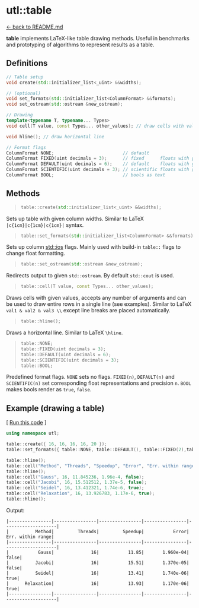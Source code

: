 # utl::table

[<- back to README.md](https://github.com/DmitriBogdanov/prototyping_utils/tree/master)

**table** implements LaTeX-like table drawing methods. Useful in benchmarks and prototyping of algorithms to represent results as a table.

## Definitions

```cpp
// Table setup
void create(std::initializer_list<_uint> &&widths);

// (optional)
void set_formats(std::initializer_list<ColumnFormat> &&formats);
void set_ostream(std::ostream &new_ostream);

// Drawing
template<typename T, typename... Types>
void cell(T value, const Types... other_values); // draw cells with values

void hline(); // draw horizontal line

// Format flags
ColumnFormat NONE;                          // default
ColumnFormat FIXED(uint decimals = 3);      // fixed      floats with given precision
ColumnFormat DEFAULT(uint decimals = 6);    // default    floats with given precision
ColumnFormat SCIENTIFIC(uint decimals = 3); // scientific floats with given precision
ColumnFormat BOOL;                          // bools as text
```

## Methods

> ```cpp
> table::create(std::initializer_list<_uint> &&widths);
> ```

Sets up table with given column widths. Similar to LaTeX `|c{1cm}|c{1cm}|c{1cm}|` syntax.

> ```cpp
> table::set_formats(std::initializer_list<ColumnFormat> &&formats);
> ```

Sets up column [std::ios](https://en.cppreference.com/w/cpp/io/ios_base/flags) flags. Mainly used with build-in `table::` flags to change float formatting.

> ```cpp
> table::set_ostream(std::ostream &new_ostream);
> ```

Redirects output to given `std::ostream`. By default `std::cout` is used.

> ```cpp
> table::cell(T value, const Types... other_values);
> ```

Draws cells with given values, accepts any number of arguments and can be used to draw entire rows in a single line (see examples). Similar to LaTeX `val1 & val2 & val3 \\` except line breaks are placed automatically.

> ```cpp
> table::hline();
> ```

Draws a horizontal line. Similar to LaTeX `\hline`.

> ```cpp
> table::NONE;
> table::FIXED(uint decimals = 3);
> table::DEFAULT(uint decimals = 6);
> table::SCIENTIFIC(uint decimals = 3);
> table::BOOL;
> ```

Predefined format flags. `NONE` sets no flags. `FIXED(n)`, `DEFAULT(n)` and `SCIENTIFIC(n)` set corresponding float representations and precision `n`. `BOOL` makes bools render as `true`, `false`.

## Example (drawing a table)

[ [Run this code](https://godbolt.org/#g:!((g:!((g:!((h:codeEditor,i:(filename:'1',fontScale:14,fontUsePx:'0',j:1,lang:c%2B%2B,selection:(endColumn:14,endLineNumber:18,positionColumn:14,positionLineNumber:18,selectionStartColumn:14,selectionStartLineNumber:18,startColumn:14,startLineNumber:18),source:'%23include+%3Chttps://raw.githubusercontent.com/DmitriBogdanov/prototyping_utils/master/include/proto_utils.hpp%3E%0A%0Aint+main()+%7B%0A++++using+namespace+utl%3B%0A%0A++++table::create(%7B+16,+16,+16,+16,+20+%7D)%3B%0A++++table::set_formats(%7B+table::NONE,+table::DEFAULT(),+table::FIXED(2),table::SCIENTIFIC(3),+table::BOOL+%7D)%3B%0A%0A++++table::hline()%3B%0A++++table::cell(%22Method%22,+%22Threads%22,+%22Speedup%22,+%22Error%22,+%22Err.+within+range%22)%3B%0A++++table::hline()%3B%0A++++table::cell(%22Gauss%22,+16,+11.845236,+1.96e-4,+false)%3B%0A++++table::cell(%22Jacobi%22,+16,+15.512512,+1.37e-5,+false)%3B%0A++++table::cell(%22Seidel%22,+16,+13.412321,+1.74e-6,+true)%3B%0A++++table::cell(%22Relaxation%22,+16,+13.926783,+1.17e-6,+true)%3B%0A++++table::hline()%3B%0A%0A++++return+0%3B%0A%7D%0A'),l:'5',n:'0',o:'C%2B%2B+source+%231',t:'0')),k:71.71783148269105,l:'4',n:'0',o:'',s:0,t:'0'),(g:!((g:!((h:compiler,i:(compiler:clang1600,filters:(b:'0',binary:'1',binaryObject:'1',commentOnly:'0',debugCalls:'1',demangle:'0',directives:'0',execute:'0',intel:'0',libraryCode:'0',trim:'1'),flagsViewOpen:'1',fontScale:14,fontUsePx:'0',j:1,lang:c%2B%2B,libs:!(),options:'-std%3Dc%2B%2B17+-O2',overrides:!(),selection:(endColumn:1,endLineNumber:1,positionColumn:1,positionLineNumber:1,selectionStartColumn:1,selectionStartLineNumber:1,startColumn:1,startLineNumber:1),source:1),l:'5',n:'0',o:'+x86-64+clang+16.0.0+(Editor+%231)',t:'0')),header:(),l:'4',m:50,n:'0',o:'',s:0,t:'0'),(g:!((h:output,i:(compilerName:'x86-64+clang+16.0.0',editorid:1,fontScale:14,fontUsePx:'0',j:1,wrap:'1'),l:'5',n:'0',o:'Output+of+x86-64+clang+16.0.0+(Compiler+%231)',t:'0')),k:46.69421860597116,l:'4',m:50,n:'0',o:'',s:0,t:'0')),k:28.282168517308946,l:'3',n:'0',o:'',t:'0')),l:'2',n:'0',o:'',t:'0')),version:4) ]
```cpp
using namespace utl;

table::create({ 16, 16, 16, 16, 20 });
table::set_formats({ table::NONE, table::DEFAULT(), table::FIXED(2),table::SCIENTIFIC(3), table::BOOL });

table::hline();
table::cell("Method", "Threads", "Speedup", "Error", "Err. within range");
table::hline();
table::cell("Gauss", 16, 11.845236, 1.96e-4, false);
table::cell("Jacobi", 16, 15.512512, 1.37e-5, false);
table::cell("Seidel", 16, 13.412321, 1.74e-6, true);
table::cell("Relaxation", 16, 13.926783, 1.17e-6, true);
table::hline();
```

Output:
```
|----------------|----------------|----------------|----------------|--------------------|
|          Method|         Threads|         Speedup|           Error|   Err. within range|
|----------------|----------------|----------------|----------------|--------------------|
|           Gauss|              16|           11.85|       1.960e-04|               false|
|          Jacobi|              16|           15.51|       1.370e-05|               false|
|          Seidel|              16|           13.41|       1.740e-06|                true|
|      Relaxation|              16|           13.93|       1.170e-06|                true|
|----------------|----------------|----------------|----------------|--------------------|
```